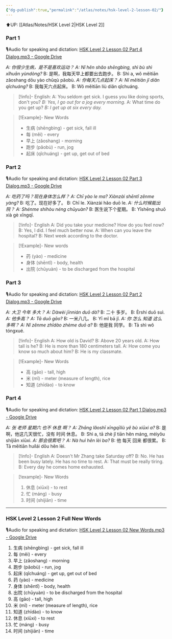 ```yaml
---
{"dg-publish":true,"permalink":"/atlas/notes/hsk-level-2-lesson-02/"}
---
```


⬆️UP: [[Atlas/Notes/HSK Level 2\|HSK Level 2]]

### Part 1
🎙️Audio for speaking and dictation: [HSK Level 2 Lesson 02 Part 4 Dialog.mp3 - Google Drive](https://drive.google.com/file/d/1xhFxvCv3RkTPdxY9buDQ8tA0N5mywINT/view?usp=drive_link)

*A: 你很少生病，是不是喜欢运动？*
*A: Nǐ hěn shǎo shēngbìng, shì bù shì xǐhuān yùndòng?* 
B: 是啊，我每天早上都要出去跑步。
B: Shì a, wǒ měitiān zǎoshang dōu yào chūqù pǎobù. 
*A: 你每天几点起床？*
*A: Nǐ měitiān jǐ diǎn qǐchuáng?* 
B: 我每天六点起床。
B: Wǒ měitiān liù diǎn qǐchuáng.


> [!info]- English:
A: You seldom get sick. I guess you like doing sports, don't you?
*B: Yes, I go out for a jog every morning.*
A: What time do you get up?
*B: I get up at six every day.*

> [!Example]- New Words
> - 生病 (shēngbìng) - get sick, fall ill
> - 每 (měi) - every
> - 早上 (zǎoshang) - morning
> - 跑步 (pǎobù) - run, jog
> - 起床 (qǐchuáng) - get up, get out of bed

### Part 2
🎙️Audio for speaking and dictation: [HSK Level 2 Lesson 02 Part 3 Dialog.mp3 - Google Drive](https://drive.google.com/file/d/1dZ4QBmoYM_c_CNtpKllAL54mfxiWwzzl/view?usp=drive_link)

*A: 吃药了吗？现在身体怎么样？*
*A: Chī yào le ma? Xiànzài shēntǐ zěnme yàng?* 
B: 吃了。现在好多了。
B: Chī le. Xiànzài hǎo duō le. 
*A: 什么时候能出院？*
*A: Shénme shíhòu néng chūyuàn?* 
B: 医生说下个星期。
B: Yīshēng shuō xià gè xīngqī.


> [!info]- English
A: Did you take your medicine? How do you feel now?
B: Yes, I did. I feel much better now.
A: When can you leave the hospital?
B: Next week according to the doctor.

> [!Example]- New words
> - 药 (yào) - medicine
> - 身体 (shēntǐ) - body, health
> - 出院 (chūyuàn) - to be discharged from the hospital

### Part 3
🎙️Audio for speaking and dictation: [HSK Level 2 Lesson 02 Part 2 Dialog.mp3 - Google Drive](https://drive.google.com/file/d/1TjL2rChLBjfoev7MD2BLHzLo_IXHRTUF/view?usp=drive_link)

*A: 大卫  今年  多大？*
*A: Dàwèi jīnnián duō dà?* 
B: 二十  多岁。
B: Èrshí duō suì. 
*A: 他多高？*
*A: Tā duō gāo?* 
B: 一米八几。
B: Yī mǐ bā jǐ. 
*A: 你  怎么  知道  这么  多啊？*
*A: Nǐ zěnme zhīdào zhème duō a?* 
B: 他是我  同学。
B: Tā shì wǒ tóngxué.


> [!info]- English
A: How old is David?
B: Above 20 years old.
A: How tall is he?
B: He is more than 180 centimeters tall.
A: How come you know so much about him?
B: He is my classmate.

> [!Example]- New Words
> - 高 (gāo) - tall, high
> - 米 (mǐ) - meter (measure of length), rice
> - 知道 (zhīdào) - to know


### Part 4
🎙️Audio for speaking and dictation: [HSK Level 2 Lesson 02 Part 1 Dialog.mp3 - Google Drive](https://drive.google.com/file/d/1YE-f2J_tnAz9kvPgICsmG3Mb4_X1dsvC/view?usp=drive_link)

*A: 张  老师  星期六  也不  休息 啊？*
*A: Zhāng lǎoshī xīngqīliù yě bù xiūxi a?* 
B: 是啊，他这几天很忙，没有  时间  休息。
B: Shì a, tā zhè jǐ tiān hěn máng, méiyǒu shíjiān xiūxi. 
*A: 那会很累吧？*
*A: Nà huì hěn lèi ba?* 
B: 他  每天  回来  都很累。
B: Tā měitiān huílái dōu hěn lèi.


> [!info]- English
A: Doesn't Mr Zhang take Saturday off?
B: No. He has been busy lately. He has no time to rest.
A: That must be really tiring.
B: Every day he comes home exhausted.

> [!example]- New Words
> 1. 休息 (xiūxi) - to rest
> 2. 忙 (máng) - busy
> 3. 时间 (shíjiān) - time


---

### HSK Level 2 Lesson 2 Full New Words
🎙️Audio for speaking and dictation: [HSK Level 2 Lesson 02 New Words.mp3 - Google Drive](https://drive.google.com/file/d/19FKq5hP2R-0NFi0Cyo6Iqvrg7plxv4Vc/view?usp=drive_link)

1. 生病 (shēngbìng) - get sick, fall ill
2. 每 (měi) - every
3. 早上 (zǎoshang) - morning
4. 跑步 (pǎobù) - run, jog
5. 起床 (qǐchuáng) - get up, get out of bed
6. 药 (yào) - medicine
7. 身体 (shēntǐ) - body, health
8. 出院 (chūyuàn) - to be discharged from the hospital
9. 高 (gāo) - tall, high 
10. 米 (mǐ) - meter (measure of length), rice
11. 知道 (zhīdào) - to know
12. 休息 (xiūxi) - to rest
13. 忙 (máng) - busy
14. 时间 (shíjiān) - time